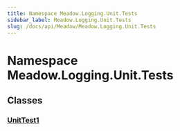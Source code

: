 ```yaml
---
title: Namespace Meadow.Logging.Unit.Tests
sidebar_label: Meadow.Logging.Unit.Tests
slug: /docs/api/Meadow/Meadow.Logging.Unit.Tests
---
```

# Namespace Meadow.Logging.Unit.Tests
## Classes
### [UnitTest1](../Meadow.Logging.Unit.Tests/UnitTest1)

